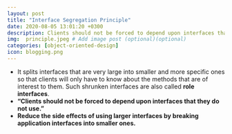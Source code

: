 ```yaml
---
layout: post
title: "Interface Segregation Principle"
date: 2020-08-05 13:01:20 +0300
description: Clients should not be forced to depend upon interfaces that they do not use. # Add post description (optional)
img:  principle.jpeg # Add image post (optional)(optional)
categories: [object-oriented-design]
icon: blogging.png
---
```

- It splits interfaces that are very large into smaller and more specific ones so that clients will only have to know about the methods that are of interest to them. Such shrunken interfaces are also called **role interfaces**.
- **“Clients should not be forced to depend upon interfaces that they do not use.”**
- **Reduce the side effects of using larger interfaces by breaking application interfaces into smaller ones.**